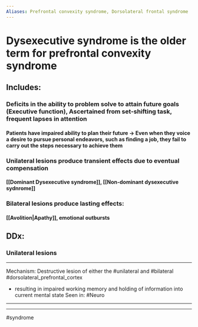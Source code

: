 ```yaml
---
Aliases: Prefrontal convexity syndrome, Dorsolateral frontal syndrome
---
```

# Dysexecutive syndrome is the older term for prefrontal convexity syndrome
## Includes:
### Deficits in the ability to problem solve to attain future goals (Executive function), Ascertained from set-shifting task, frequent lapses in attention 
#### Patients have impaired ability to plan their future -> Even when they voice a desire to pursue personal endeavors, such as finding a job, they fail to carry out the steps necessary to achieve them
### Unilateral lesions produce transient effects due to eventual compensation
#### [[Dominant Dysexecutive syndrome]], [[Non-dominant dysexecutive sydnrome]]
### Bilateral lesions produce lasting effects:
#### [[Avolition|Apathy]], emotional outbursts

## DDx:
### Unilateral lesions 
---
Mechanism: Destructive lesion of either the #unilateral and #bilateral #dorsolateral_prefrontal_cortex 
- resulting in impaired working memory and holding of information into current mental state
Seen in: #Neuro 

---


---
#syndrome 

